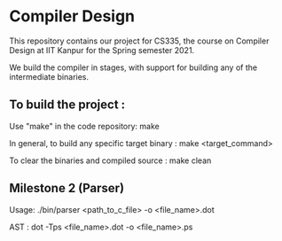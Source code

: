 # Compiler Design

This repository contains our project for CS335, the course on Compiler Design at IIT Kanpur for the Spring semester 2021.

We build the compiler in stages, with support for building any of the intermediate binaries.

## To build the project :
Use "make" in the code repository: 
make

In general, to build any specific target binary : 
make <target_command>

To clear the binaries and compiled source : 
make clean

## Milestone 2 (Parser)

Usage: 
./bin/parser <path_to_c_file> -o <file_name>.dot

AST : 
dot -Tps <file_name>.dot -o <file_name>.ps
